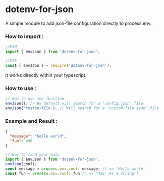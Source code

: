 # dotenv-for-json

A simple module to add json-file configuration directly to process.env.

### How to import :
```javascript
//ESM
import { envJson } from 'dotenv-for-json';
```

```javascript
//CJS
const { envJson } = require('dotenv-for-json');
```

It works directly within your typescript.

### How to use :
```javascript
// How to use the function
envJson(); // By default will search for a 'config.json' file
envJson('custom-file'); // Will search for a 'custom-file.json' file
```

### Example and Result :

```json
{
  "message": "hello world",
  "fun": 456
}
```

```javascript
// How to find your data
import { envJson } from 'dotenv-for-json';
envJson(conf);
const message = process.env.conf::message; // => 'Hello world'
const fun = process.env.conf::fun // => '456' As a String !
```
